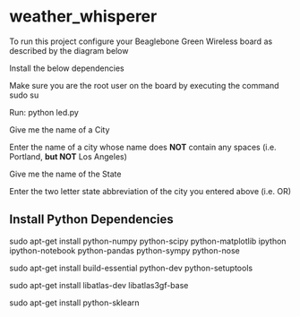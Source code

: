 # weather_whisperer
To run this project configure your Beaglebone Green Wireless board as described by the diagram below

Install the below dependencies

Make sure you are the root user on the board by executing the command sudo su

Run: python led.py

Give me the name of a City

Enter the name of a city whose name does **NOT** contain any spaces (i.e. Portland, **but NOT** Los Angeles)

Give me the name of the State

Enter the two letter state abbreviation of the city you entered above (i.e. OR)

## Install Python Dependencies
sudo apt-get install python-numpy python-scipy python-matplotlib ipython ipython-notebook python-pandas python-sympy python-nose

sudo apt-get install build-essential python-dev python-setuptools

sudo apt-get install libatlas-dev libatlas3gf-base

sudo apt-get install python-sklearn
